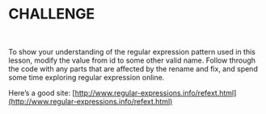 CHALLENGE
=========

 

To show your understanding of the regular expression pattern used in this
lesson, modify the value from id to some other valid name. Follow through the
code with any parts that are affected by the rename and fix, and spend some time
exploring regular expression online.

Here’s a good
site: [http://www.regular-expressions.info/refext.html](http://www.regular-expressions.info/refext.html)
